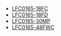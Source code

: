 * [LFC0165-18FC](lfc0165-18fc/LFC0165-18FC.md)
* [LFC0165-18FD](lfc0165-18fd/LFC0165-18FD.md)
* [LFC0165-30MP](lfc0165-30mp/LFC0165-30MP.md)
* [LFC0165-48FWC](lfc0165-48fwc/LFC0165-48FWC.md)
